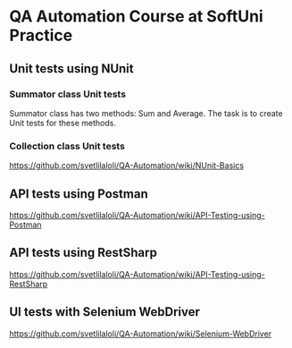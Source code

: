 # QA Automation Course at SoftUni Practice
## Unit tests using NUnit
### Summator class Unit tests
Summator class has two methods: Sum and Average. The task is to create Unit tests for these methods.
### Collection class Unit tests
https://github.com/svetlilaloli/QA-Automation/wiki/NUnit-Basics 
## API tests using Postman
https://github.com/svetlilaloli/QA-Automation/wiki/API-Testing-using-Postman
## API tests using RestSharp
https://github.com/svetlilaloli/QA-Automation/wiki/API-Testing-using-RestSharp
## UI tests with Selenium WebDriver 
https://github.com/svetlilaloli/QA-Automation/wiki/Selenium-WebDriver
